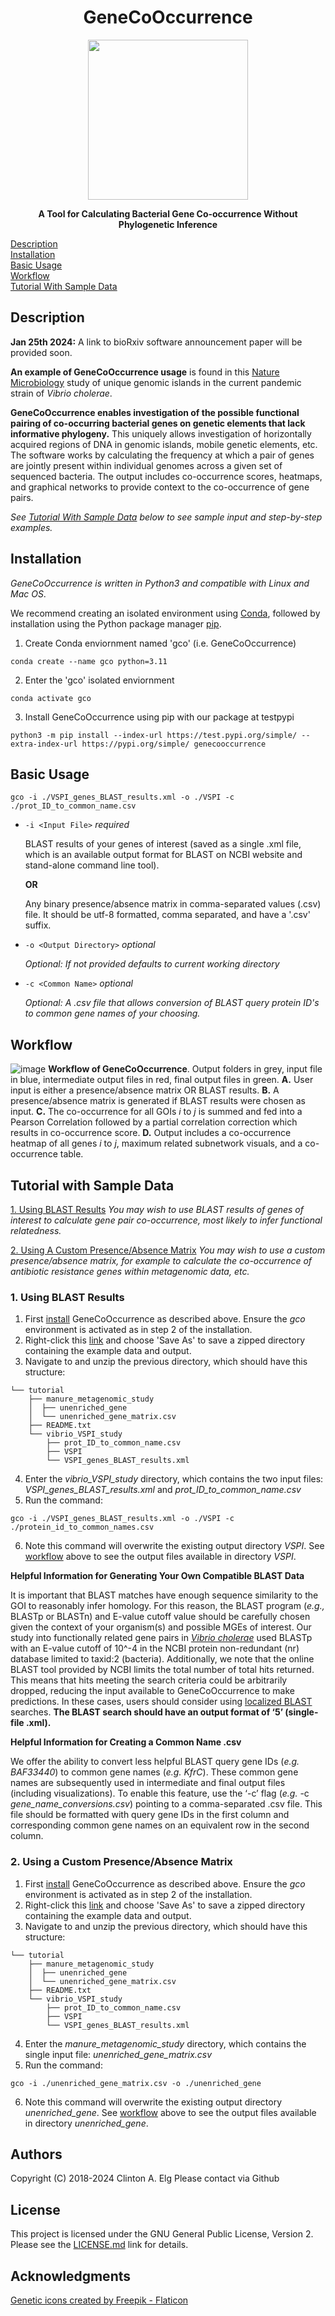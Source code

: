 <h1 align="center">GeneCoOccurrence</h1>

<p align="center">
  <img width="256" height="256" src="https://user-images.githubusercontent.com/35710809/167226809-ea5ec455-674c-4111-a1b0-acb84f29b3ee.png">
</p>
<p align="center"><b>
A Tool for Calculating Bacterial Gene Co-occurrence Without Phylogenetic Inference
</p></b>

[Description](#description) <br>
[Installation](#installation) <br>
[Basic Usage](#basic-usage) <br>
[Workflow](#workflow) <br>
[Tutorial With Sample Data](#tutorial-with-sample-data)

## Description
**Jan 25th 2024:** A link to bioRxiv software announcement paper will be provided soon.

 **An example of GeneCoOccurrence usage** is found in this [Nature Microbiology](https://www.ncbi.nlm.nih.gov/pmc/articles/PMC9830645) study of unique genomic islands in the current pandemic strain of *Vibrio cholerae*.
 
 **GeneCoOccurrence enables investigation of the possible functional pairing of co-occurring bacterial genes on genetic elements that lack informative phylogeny.** This uniquely allows investigation of horizontally acquired regions of DNA in genomic islands, mobile genetic elements, etc. The software works by calculating the frequency at which a pair of genes are jointly present within individual genomes across a given set of sequenced bacteria. The output includes co-occurrence scores, heatmaps, and graphical networks to provide context to the co-occurrence of gene pairs.

 *See [Tutorial With Sample Data](#tutorial-with-sample-data) below to see sample input and step-by-step examples.*
## Installation
 *GeneCoOccurrence is written in Python3 and compatible with Linux and Mac OS*.
 
We recommend creating an isolated environment using [Conda](https://www.anaconda.com/download), followed by installation using the Python package manager [pip](https://pip.pypa.io/en/stable/).
1. Create Conda enviornment named 'gco' (i.e. GeneCoOccurrence) 
```
conda create --name gco python=3.11
```
2. Enter the 'gco' isolated enviornment
```
conda activate gco
```

3. Install GeneCoOccurrence using pip with our package at testpypi
```
python3 -m pip install --index-url https://test.pypi.org/simple/ --extra-index-url https://pypi.org/simple/ genecooccurrence
```

## Basic Usage

```
gco -i ./VSPI_genes_BLAST_results.xml -o ./VSPI -c ./prot_ID_to_common_name.csv
```

* `-i <Input File>` *required*

  BLAST results of your genes of interest (saved as a single .xml file, which is an available output format for BLAST on NCBI website and stand-alone command line tool).

  **OR**
  
  Any binary presence/absence matrix in comma-separated values (.csv) file. It should be utf-8 formatted, comma separated, and have a '.csv' suffix.
* `-o <Output Directory>` *optional*
  
  *Optional: If not provided defaults to current working directory*
* `-c <Common Name>` *optional*
  
  *Optional:  A .csv file that allows conversion of BLAST query protein ID's to common gene names of your choosing.* 

## Workflow
![image](https://github.com/clinte14/GeneCoOccurrence/assets/35710809/98b89fc7-4e34-4efc-befb-c476e5ceec60)
**Workflow of GeneCoOccurrence**. Output folders in grey, input file in blue, intermediate output files in red, final output files in green. **A.** User input is either a presence/absence matrix OR BLAST results. **B.** A presence/absence matrix is generated if BLAST results were chosen as input. **C.** The co-occurrence for all GOIs *i* to *j* is summed and fed into a Pearson Correlation followed by a partial correlation correction which results in co-occurrence score. **D.** Output includes a co-occurrence heatmap of all genes *i* to *j*, maximum related subnetwork visuals, and a co-occurrence table.

## Tutorial with Sample Data

[1. Using BLAST Results](#1-using-blast-results)
*You may wish to use BLAST results of genes of interest to calculate gene pair co-occurrence, most likely to infer functional relatedness.*

[2. Using A Custom Presence/Absence Matrix](#2-using-a-custom-presenceabsence-matrix)
*You may wish to use a custom presence/absence matrix, for example to calculate the co-occurrence of antibiotic resistance genes within metagenomic data, etc.*

### 1. Using BLAST Results
1. First [install](#installation) GeneCoOccurrence as described above. Ensure the *gco* environment is activated as in step 2 of the installation.
2. Right-click this [link](https://github.com/clinte14/GeneCoOccurrence/raw/master/tutorial.zip) and choose 'Save As' to save a zipped directory containing the example data and output.
3. Navigate to and unzip the previous directory, which should have this structure:
```
└── tutorial
    ├── manure_metagenomic_study
    │  ├── unenriched_gene
    │  └── unenriched_gene_matrix.csv
    ├── README.txt
    └── vibrio_VSPI_study
        ├── prot_ID_to_common_name.csv
        ├── VSPI
        └── VSPI_genes_BLAST_results.xml
```
4. Enter the *vibrio_VSPI_study* directory, which contains the two input files: *VSPI_genes_BLAST_results.xml* and *prot_ID_to_common_name.csv*
5. Run the command:
```
gco -i ./VSPI_genes_BLAST_results.xml -o ./VSPI -c ./protein_id_to_common_names.csv
```
6. Note this command will overwrite the existing output directory *VSPI*. See [workflow](#workflow) above to see the output files available in directory *VSPI*.

**Helpful Information for Generating Your Own Compatible BLAST Data**

It is important that BLAST matches have enough sequence similarity to the GOI to reasonably infer homology. For this reason, the BLAST program (*e.g.,* BLASTp or BLASTn) and E-value cutoff value should be carefully chosen given the context of your organism(s) and possible MGEs of interest. Our study into functionally related gene pairs in [*Vibrio cholerae*](https://www.ncbi.nlm.nih.gov/pmc/articles/PMC9830645/) used BLASTp with an E-value cutoff of 10^-4 in the NCBI protein non-redundant (nr) database limited to taxid:2 (bacteria). Additionally, we note that the online BLAST tool provided by NCBI limits the total number of total hits returned. This means that hits meeting the search criteria could be arbitrarily dropped, reducing the input available to GeneCoOccurrence to make predictions. In these cases, users should consider using [localized BLAST](https://blast.ncbi.nlm.nih.gov/doc/blast-help/downloadblastdata.html) searches.  **The BLAST search should have an output format of ‘5’ (single-file .xml).**


**Helpful Information for Creating a Common Name .csv**

We offer the ability to convert less helpful BLAST query gene IDs (_e.g. BAF33440_) to common gene names (_e.g. KfrC_). These common gene names are subsequently used in intermediate and final output files (including visualizations). To enable this feature, use the ‘-c’ flag (_e.g._ -c _gene_name_conversions.csv_) pointing to a comma-separated .csv file. This file should be formatted with query gene IDs in the first column and corresponding common gene names on an equivalent row in the second column.


### 2. Using a Custom Presence/Absence Matrix
1. First [install](#installation) GeneCoOccurrence as described above. Ensure the *gco* environment is activated as in step 2 of the installation.
2. Right-click this [link](https://github.com/clinte14/GeneCoOccurrence/raw/master/tutorial.zip) and choose 'Save As' to save a zipped directory containing the example data and output.
3. Navigate to and unzip the previous directory, which should have this structure:
```
└── tutorial
    ├── manure_metagenomic_study
    │  ├── unenriched_gene
    │  └── unenriched_gene_matrix.csv
    ├── README.txt
    └── vibrio_VSPI_study
        ├── prot_ID_to_common_name.csv
        ├── VSPI
        └── VSPI_genes_BLAST_results.xml
```
4. Enter the *manure_metagenomic_study* directory, which contains the single input file: *unenriched_gene_matrix.csv*
5. Run the command:
```
gco -i ./unenriched_gene_matrix.csv -o ./unenriched_gene
```
6. Note this command will overwrite the existing output directory *unenriched_gene*. See [workflow](#workflow) above to see the output files available in directory *unenriched_gene*.

## Authors
Copyright (C) 2018-2024  Clinton A. Elg
Please contact via Github



## License

This project is licensed under the GNU General Public License, Version 2. Please see the <a href="https://github.com/clinte14/GeneCoOccurrence/blob/master/LICENSE.md" title="LICENSE.md">LICENSE.md</a> link for details.


## Acknowledgments
<a href="https://www.flaticon.com/free-icons/genetic" title="genetic icons">Genetic icons created by Freepik - Flaticon</a>
<!--
Inspiration, code snippets, etc.
* [awesome-readme](https://github.com/matiassingers/awesome-readme)
* [PurpleBooth](https://gist.github.com/PurpleBooth/109311bb0361f32d87a2)
* [dbader](https://github.com/dbader/readme-template)
* [zenorocha](https://gist.github.com/zenorocha/4526327)
* [fvcproductions](https://gist.github.com/fvcproductions/1bfc2d4aecb01a834b46)
THIS README from https://gist.github.com/DomPizzie/7a5ff55ffa9081f2de27c315f5018afc
-->
